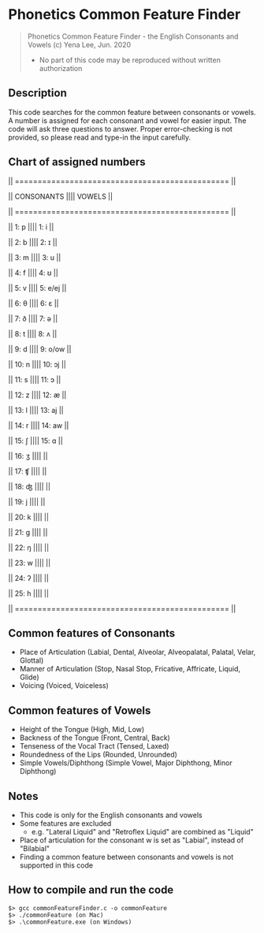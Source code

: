 # Phonetics Common Feature Finder

> Phonetics Common Feature Finder - the English Consonants and Vowels
> (c) Yena Lee, Jun. 2020
> - No part of this code may be reproduced without written authorization

## Description
This code searches for the common feature between consonants or vowels.
A number is assigned for each consonant and vowel for easier input.
The code will ask three questions to answer. 
Proper error-checking is not provided, so please read and type-in the input carefully.

## Chart of assigned numbers
|| =============================================== ||

||     CONSONANTS      ||||         VOWELS         ||

|| =============================================== ||

|| 1: p                |||| 1: i                   ||

|| 2: b                |||| 2: ɪ                   ||

|| 3: m                |||| 3: u                   ||

|| 4: f                |||| 4: ʊ                   ||

|| 5: v                |||| 5: e/ej                ||

|| 6: θ                |||| 6: ɛ                   ||

|| 7: ð                |||| 7: ə                   ||

|| 8: t                |||| 8: ʌ                   ||

|| 9: d                |||| 9: o/ow                ||

|| 10: n               |||| 10: ɔj                 ||

|| 11: s               |||| 11: ɔ                  ||

|| 12: z               |||| 12: æ                  ||

|| 13: l               |||| 13: aj                 ||

|| 14: r               |||| 14: aw                 ||

|| 15: ʃ               |||| 15: ɑ                  ||

|| 16: ʒ               ||||                        ||

|| 17: ʧ               ||||                        ||

|| 18: ʤ               ||||                        ||

|| 19: j               ||||                        ||

|| 20: k               ||||                        ||

|| 21: g               ||||                        ||

|| 22: ŋ               ||||                        ||

|| 23: w               ||||                        ||

|| 24: ʔ               ||||                        ||

|| 25: h               ||||                        ||

|| =============================================== ||

## Common features of Consonants
- Place of Articulation (Labial, Dental, Alveolar, Alveopalatal, Palatal, Velar, Glottal)
- Manner of Articulation (Stop, Nasal Stop, Fricative, Affricate, Liquid, Glide)
- Voicing (Voiced, Voiceless)

## Common features of Vowels
- Height of the Tongue (High, Mid, Low)
- Backness of the Tongue (Front, Central, Back)
- Tenseness of the Vocal Tract (Tensed, Laxed)
- Roundedness of the Lips (Rounded, Unrounded)
- Simple Vowels/Diphthong (Simple Vowel, Major Diphthong, Minor Diphthong)

## Notes
- This code is only for the English consonants and vowels
- Some features are excluded
  - e.g. "Lateral Liquid" and "Retroflex Liquid" are combined as "Liquid"
- Place of articulation for the consonant w is set as "Labial", instead of "Bilabial"
- Finding a common feature between consonants and vowels is not supported in this code

## How to compile and run the code
```
$> gcc commonFeatureFinder.c -o commonFeature
$> ./commonFeature (on Mac)
$> .\commonFeature.exe (on Windows)
```

